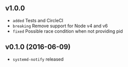 ## v1.0.0

* `added` Tests and CircleCI
* `breaking` Remove support for Node v4 and v6
* `fixed` Possible race condition when not providing pid


## v0.1.0 (2016-06-09)

* `systemd-notify` released
